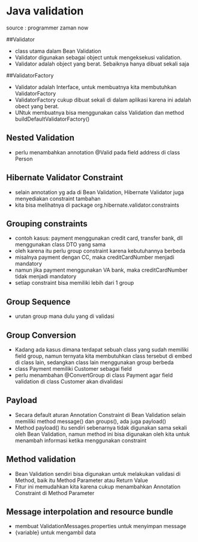 # Java validation

source : programmer zaman now


##Validator
- class utama dalam Bean Validation
- Validator digunakan sebagai object untuk mengeksekusi validation.
- Validator adalah object yang berat. Sebaiknya hanya dibuat sekali saja

##ValidatorFactory
- Validator adalah Interface, untuk membuatnya kita membutuhkan ValidatorFactory
- ValidatorFactory cukup dibuat sekali di dalam aplikasi karena ini adalah obect yang berat.
- UNtuk membuatnya bisa menggunakan calss Validation dan method buildDefaultValidatorFactory()

## Nested Validation
- perlu menambahkan annotation @Valid pada field address di class Person


## Hibernate Validator Constraint
- selain annotation yg ada di Bean Validation, Hibernate Validator juga menyediakan constraint tambahan
- kita bisa melihatnya di package org.hibernate.validator.constraints


## Grouping constraints
- contoh kasus: payment menggunakan credit card, transfer bank, dll menggunakan  class DTO yang sama
- oleh karena itu perlu group constraint karena kebutuhannya berbeda
- misalnya payment dengan CC, maka creditCardNumber menjadi mandatory
- namun jika payment menggunakan VA bank, maka creditCardNumber tidak menjadi mandatory
- setiap constraint bisa memiliki lebih dari 1 group

## Group Sequence
- urutan group mana dulu yang di validasi


## Group Conversion
- Kadang ada kasus dimana terdapat sebuah class yang sudah memiliki field group, namun ternyata kita membutuhkan class tersebut di embed di class lain, sedangkan class lain menggunakan group berbeda
- class Payment memiliki Customer sebagai field
- perlu menambahan @ConvertGroup di class Payment agar field validation di class Customer akan divalidasi


## Payload
- Secara default aturan Annotation Constraint di Bean Validation selain memiliki method message() dan groups(), ada juga payload()
- Method payload() itu sendiri sebenarnya tidak digunakan sama sekali oleh Bean Validation, namun method ini bisa digunakan oleh kita untuk menambah informasi ketika menggunakan constraint


## Method validation
- Bean Validation sendiri bisa digunakan untuk melakukan validasi di Method, baik itu Method Parameter atau Return Value
- Fitur ini memudahkan kita karena cukup menambahkan Annotation Constraint di Method Parameter


## Message interpolation and resource bundle
- membuat ValidationMessages.properties untuk menyimpan message
- {variable} untuk mengambil data